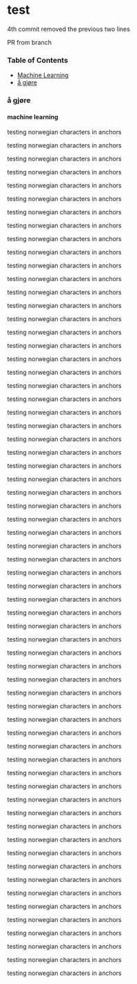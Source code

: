 # test
4th commit removed the previous two lines

PR from branch

### Table of Contents
* [Machine Learning](#machine-learning)  
* [å gjøre](##%C3%A5-gj%C3%B8re)  


### å gjøre

#### machine learning
testing norwegian characters in anchors

testing norwegian characters in anchors

testing norwegian characters in anchors

testing norwegian characters in anchors

testing norwegian characters in anchors

testing norwegian characters in anchors

testing norwegian characters in anchors

testing norwegian characters in anchors

testing norwegian characters in anchors

testing norwegian characters in anchors

testing norwegian characters in anchors

testing norwegian characters in anchors

testing norwegian characters in anchors

testing norwegian characters in anchors

testing norwegian characters in anchors

testing norwegian characters in anchors

testing norwegian characters in anchors

testing norwegian characters in anchors

testing norwegian characters in anchors

testing norwegian characters in anchors

testing norwegian characters in anchors

testing norwegian characters in anchors

testing norwegian characters in anchors

testing norwegian characters in anchors

testing norwegian characters in anchors

testing norwegian characters in anchors

testing norwegian characters in anchors

testing norwegian characters in anchors

testing norwegian characters in anchors

testing norwegian characters in anchors

testing norwegian characters in anchors

testing norwegian characters in anchors

testing norwegian characters in anchors

testing norwegian characters in anchors

testing norwegian characters in anchors

testing norwegian characters in anchors

testing norwegian characters in anchors

testing norwegian characters in anchors

testing norwegian characters in anchors

testing norwegian characters in anchors

testing norwegian characters in anchors

testing norwegian characters in anchors

testing norwegian characters in anchors

testing norwegian characters in anchors

testing norwegian characters in anchors

testing norwegian characters in anchors

testing norwegian characters in anchors

testing norwegian characters in anchors

testing norwegian characters in anchors

testing norwegian characters in anchors

testing norwegian characters in anchors

testing norwegian characters in anchors

testing norwegian characters in anchors

testing norwegian characters in anchors

testing norwegian characters in anchors

testing norwegian characters in anchors

testing norwegian characters in anchors

testing norwegian characters in anchors

testing norwegian characters in anchors

testing norwegian characters in anchors

testing norwegian characters in anchors

testing norwegian characters in anchors

testing norwegian characters in anchors

testing norwegian characters in anchors

